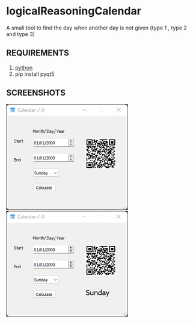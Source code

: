 # logicalReasoningCalendar
A small tool to find the day when another day is not given (type 1 , type 2 and type 3)

## REQUIREMENTS
1. [python](https://www.python.org/)
2. pip install pyqt5

## SCREENSHOTS

![Screenshot 1](https://github.com/MrDiagnose/logicalReasoningCalendar/blob/main/screenshots/calendar.png)
![Screenshot 2](https://github.com/MrDiagnose/logicalReasoningCalendar/blob/main/screenshots/calendar2.png)

